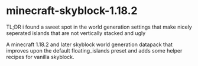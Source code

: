 # minecraft-skyblock-1.18.2
TL;DR i found a sweet spot in the world generation settings that make nicely seperated islands that are not vertically stacked and ugly

A minecraft 1.18.2 and later skyblock world generation datapack that improves upon the default floating_islands preset and adds some helper recipes for vanilla skyblock.
